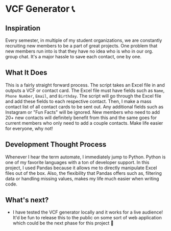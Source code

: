 # VCF Generator 📞

## Inspiration

Every semester, in multiple of my student organizations, we are constantly recruiting new members to be a part of great projects. One problem that new members run into is that they have no idea who is who in our org. group chat. It's a major hassle to save each contact, one by one.

## What It Does

This is a fairly straight forward process. The script takes an Excel file in and outputs a VCF or contact card. The Excel file must have fields such as `Name`, `Phone Number`, `Email`, and `Birthday`. The script will go through the Excel file and add these fields to each respective contact. Then, I make a mass contact list of all contact cards to be sent out. Any additional fields such as Instagram or "Fun Facts" will be ignored. New members who need to add 20+ new contacts will definitely benefit from this and the same goes for current members who only need to add a couple contacts. Make life easier for everyone, why not!

## Development Thought Process

Whenever I hear the term automate, I immediately jump to Python. Python is one of my favorite languages with a ton of developer support. In this project, I used Pandas because it allows me to directly manipulate Excel files out of the box. Also, the flexibility that Pandas offers such as, filtering data or handling missing values, makes my life much easier when writing code.

## What's next?

- I have tested the VCF generator locally and it works for a live audience! It'd be fun to release this to the public on some sort of web application which could be the next phase for this project 👀
